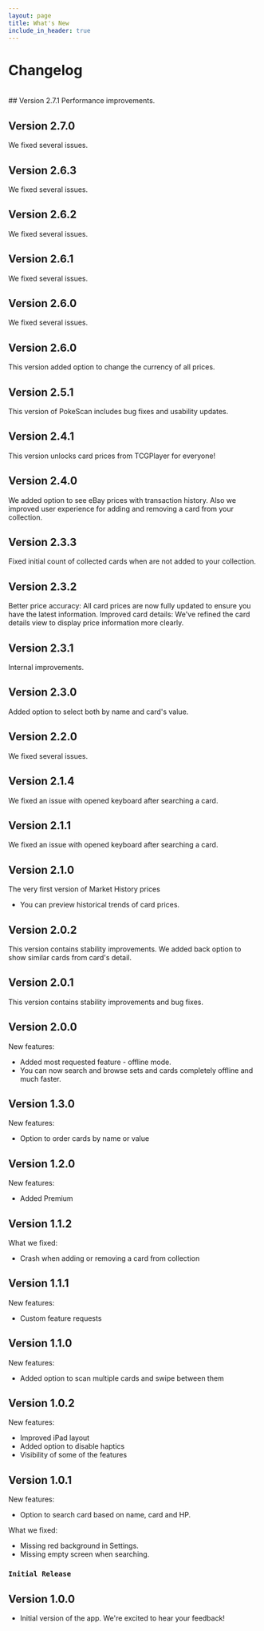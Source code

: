 ```yaml
---
layout: page
title: What's New
include_in_header: true
---
```


# Changelog
<br>
## Version 2.7.1
Performance improvements.

## Version 2.7.0
We fixed several issues.

## Version 2.6.3
We fixed several issues.

## Version 2.6.2
We fixed several issues.

## Version 2.6.1
We fixed several issues.

## Version 2.6.0
We fixed several issues.

## Version 2.6.0
This version added option to change the currency of all prices.

 ## Version 2.5.1
This version of PokeScan includes bug fixes and usability updates.

## Version 2.4.1
This version unlocks card prices from TCGPlayer for everyone!  

## Version 2.4.0
We added option to see eBay prices with transaction history. Also we improved user experience for adding and removing a card from your collection.

## Version 2.3.3
Fixed initial count of collected cards when are not added to your collection. 

## Version 2.3.2
Better price accuracy: All card prices are now fully updated to ensure you have the latest information.
Improved card details: We've refined the card details view to display price information more clearly.

## Version 2.3.1
Internal improvements.

## Version 2.3.0
Added option to select both by name and card's value.

## Version 2.2.0
We fixed several issues.

## Version 2.1.4
We fixed an issue with opened keyboard after searching a card.

## Version 2.1.1
We fixed an issue with opened keyboard after searching a card.

## Version 2.1.0
The very first version of Market History prices
- You can preview historical trends of card prices. 

## Version 2.0.2
This version contains stability improvements. We added back option to show similar cards from card's detail.

## Version 2.0.1
This version contains stability improvements and bug fixes.

## Version 2.0.0
New features:
- Added most requested feature - offline mode.
- You can now search and browse sets and cards completely offline and much faster.

## Version 1.3.0
New features:
- Option to order cards by name or value

## Version 1.2.0
New features:
- Added Premium 

## Version 1.1.2
What we fixed:
- Crash when adding or removing a card from collection

## Version 1.1.1
New features:
- Custom feature requests

## Version 1.1.0
New features:
- Added option to scan multiple cards and swipe between them

## Version 1.0.2
New features:
- Improved iPad layout
- Added option to disable haptics
- Visibility of some of the features

## Version 1.0.1
New features:
- Option to search card based on name, card and HP.

What we fixed:
- Missing red background in Settings.
- Missing empty screen when searching.

### `Initial Release`
## Version 1.0.0
- Initial version of the app. We're excited to hear your feedback!

<br>
